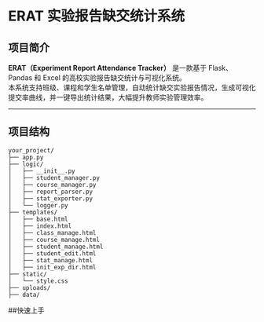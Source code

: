 # ERAT 实验报告缺交统计系统

## 项目简介

**ERAT（Experiment Report Attendance Tracker）** 是一款基于 Flask、Pandas 和 Excel 的高校实验报告缺交统计与可视化系统。  
本系统支持班级、课程和学生名单管理，自动统计缺交实验报告情况，生成可视化提交率曲线，并一键导出统计结果，大幅提升教师实验管理效率。

---

## 项目结构

```text
your_project/
├── app.py
├── logic/
│   ├── __init__.py
│   ├── student_manager.py
│   ├── course_manager.py
│   ├── report_parser.py
│   ├── stat_exporter.py
│   └── logger.py
├── templates/
│   ├── base.html
│   ├── index.html
│   ├── class_manage.html
│   ├── course_manage.html
│   ├── student_manage.html
│   ├── student_edit.html
│   ├── stat_manage.html
│   ├── init_exp_dir.html
├── static/
│   └── style.css
├── uploads/
├── data/
```

##快速上手
